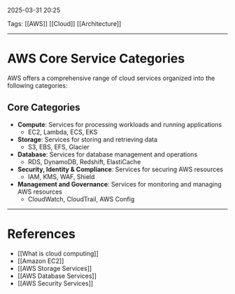 2025-03-31 20:25

Tags: [[AWS]] [[Cloud]] [[Architecture]]

---

# AWS Core Service Categories

AWS offers a comprehensive range of cloud services organized into the following categories:

## Core Categories

- **Compute**: Services for processing workloads and running applications
  - EC2, Lambda, ECS, EKS
- **Storage**: Services for storing and retrieving data
  - S3, EBS, EFS, Glacier
- **Database**: Services for database management and operations
  - RDS, DynamoDB, Redshift, ElastiCache
- **Security, Identity & Compliance**: Services for securing AWS resources
  - IAM, KMS, WAF, Shield
- **Management and Governance**: Services for monitoring and managing AWS resources
  - CloudWatch, CloudTrail, AWS Config

---

# References

- [[What is cloud computing]]
- [[Amazon EC2]]
- [[AWS Storage Services]]
- [[AWS Database Services]]
- [[AWS Security Services]]
